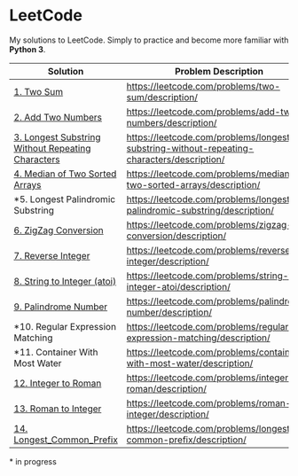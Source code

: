 # LeetCode
My solutions to LeetCode. Simply to practice and become more familiar with __Python 3__.

Solution | Problem Description
--- | ---
[1. Two Sum](/Solutions/1_Two_Sum.py) | https://leetcode.com/problems/two-sum/description/
[2. Add Two Numbers](/Solutions/2_Add_Two_Numbers.py) | https://leetcode.com/problems/add-two-numbers/description/
[3. Longest Substring Without Repeating Characters](/Solutions/3_Longest_Substring_Without_Repeating_Characters.py) | https://leetcode.com/problems/longest-substring-without-repeating-characters/description/
[4. Median of Two Sorted Arrays](/Solutions/4_Median_of_Two_Sorted_Arrays.py) | https://leetcode.com/problems/median-of-two-sorted-arrays/description/
\*5. Longest Palindromic Substring | https://leetcode.com/problems/longest-palindromic-substring/description/
[6. ZigZag Conversion](/Solutions/6_ZigZag_Conversion.py) | https://leetcode.com/problems/zigzag-conversion/description/
[7. Reverse Integer](/Solutions/7_Reverse_Integer.py) | https://leetcode.com/problems/reverse-integer/description/
[8. String to Integer (atoi)](/Solutions/8_String_to_Integer_(atoi)) | https://leetcode.com/problems/string-to-integer-atoi/description/
[9. Palindrome Number](/Solutions/9_Palindrome_Number) | https://leetcode.com/problems/palindrome-number/description/
\*10. Regular Expression Matching | https://leetcode.com/problems/regular-expression-matching/description/
\*11. Container With Most Water | https://leetcode.com/problems/container-with-most-water/description/
[12. Integer to Roman](/Solutions/12_Integer_to_Roman) | https://leetcode.com/problems/integer-to-roman/description/
[13. Roman to Integer](/Solutions/13_Roman_to_Integer) | https://leetcode.com/problems/roman-to-integer/description/
[14. Longest_Common_Prefix](/Solutions/14_Longest_Common_Prefix) | https://leetcode.com/problems/longest-common-prefix/description/
<right>* in progress</right>
